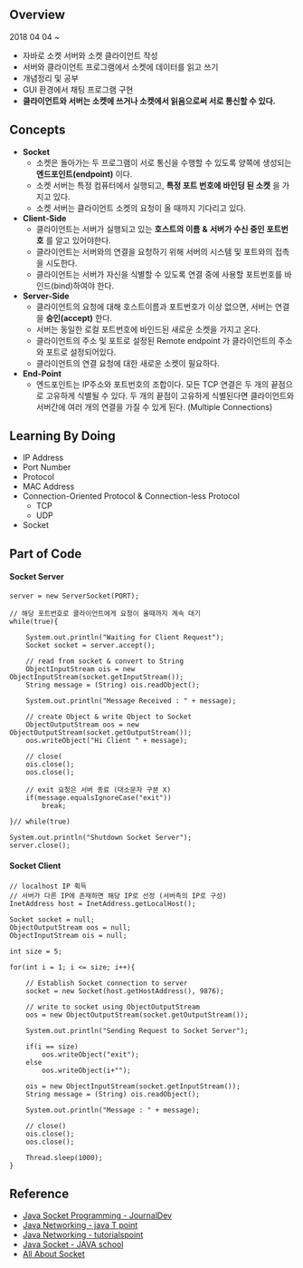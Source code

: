 ## Overview
2018 04 04 ~   
- 자바로 소켓 서버와 소켓 클라이언트 작성
- 서버와 클라이언트 프로그램에서 소켓에 데이터를 읽고 쓰기
- 개념정리 및 공부
- GUI 환경에서 채팅 프로그램 구현
- __클라이언트와 서버는 소켓에 쓰거나 소켓에서 읽음으로써 서로 통신할 수 있다.__


## Concepts
* __Socket__
  * 소켓은 돌아가는 두 프로그램이 서로 통신을 수행할 수 있도록 양쪽에 생성되는 __엔드포인트(endpoint)__ 이다.
  * 소켓 서버는 특정 컴퓨터에서 실행되고, __특정 포트 번호에 바인딩 된 소켓__ 을 가지고 있다.
  * 소켓 서버는 클라이언트 소켓의 요청이 올 때까지 기다리고 있다.
* __Client-Side__
  * 클라이언트는 서버가 실행되고 있는 __호스트의 이름__ __&__ __서버가 수신 중인 포트번호__ 를 알고 있어야한다.
  * 클라이언트는 서버와의 연결을 요청하기 위해 서버의 시스템 및 포트와의 접촉을 시도한다.
  * 클라이언트는 서버가 자신을 식별할 수 있도록 연결 중에 사용할 포트번호를 바인드(bind)하여야 한다.
* __Server-Side__
  * 클라이언트의 요청에 대해 호스트이름과 포트번호가 이상 없으면, 서버는 연결을 __승인(accept)__ 한다. 
  * 서버는 동일한 로컬 포트번호에 바인드된 새로운 소켓을 가지고 온다.
  * 클라이언트의 주소 및 포트로 설정된 Remote endpoint 가 클라이언트의 주소와 포트로 설정되어있다.
  * 클라이언트의 연결 요청에 대한 새로운 소켓이 필요하다.  
* __End-Point__
  * 엔드포인트는 IP주소와 포트번호의 조합이다. 모든 TCP 연결은 두 개의 끝점으로 고유하게 식별될 수 있다. 두 개의 끝점이 고유하게 식별된다면 클라이언트와 서버간에 여러 개의 연결을 가질 수 있게 된다. (Multiple Connections)

## Learning By Doing
* IP Address
* Port Number
* Protocol
* MAC Address
* Connection-Oriented Protocol & Connection-less Protocol
  * TCP
  * UDP
* Socket

## Part of Code
#### Socket Server
~~~
server = new ServerSocket(PORT);

// 해당 포트번호로 클라이언트에게 요청이 올때까지 계속 대기
while(true){
	
	System.out.println("Waiting for Client Request");
	Socket socket = server.accept();
	
	// read from socket & convert to String
	ObjectInputStream ois = new ObjectInputStream(socket.getInputStream());
	String message = (String) ois.readObject();
	
	System.out.println("Message Received : " + message);
	
	// create Object & write Object to Socket
	ObjectOutputStream oos = new ObjectOutputStream(socket.getOutputStream());
	oos.writeObject("Hi Client " + message);
	
	// close(
	ois.close();
	oos.close();
	
	// exit 요청은 서버 종료 (대소문자 구분 X)
	if(message.equalsIgnoreCase("exit"))
		break;

}// while(true)

System.out.println("Shutdown Socket Server");
server.close();
~~~

#### Socket Client
~~~
// localhost IP 획득
// 서버가 다른 IP에 존재하면 해당 IP로 선정 (서버측의 IP로 구성)
InetAddress host = InetAddress.getLocalHost();

Socket socket = null;
ObjectOutputStream oos = null;
ObjectInputStream ois = null;

int size = 5;

for(int i = 1; i <= size; i++){
	
	// Establish Socket connection to server
	socket = new Socket(host.getHostAddress(), 9876);
	
	// write to socket using ObjectOutputStream
	oos = new ObjectOutputStream(socket.getOutputStream());
	
	System.out.println("Sending Request to Socket Server");
	
	if(i == size)
		oos.writeObject("exit");
	else
		oos.writeObject(i+"");
	
	ois = new ObjectInputStream(socket.getInputStream());
	String message = (String) ois.readObject();
	
	System.out.println("Message : " + message);
	
	// close()
	ois.close();
	oos.close();
	
	Thread.sleep(1000);
}
~~~

## Reference 
* [Java Socket Programming - JournalDev](https://www.journaldev.com/741/java-socket-programming-server-client)
* [Java Networking - java T point](https://www.javatpoint.com/java-networking)
* [Java Networking - tutorialspoint](https://www.tutorialspoint.com/java/java_networking.htm)
* [Java Socket - JAVA school](http://java-school.net/java/Socket)
* [All About Socket](https://docs.oracle.com/javase/tutorial/networking/sockets/index.html)
